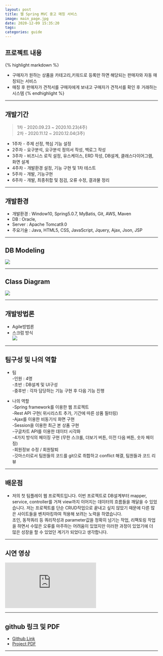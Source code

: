 ```yaml
---
layout: post
title: 웹 Spring MVC 중고 매칭 서비스
image: main_page.jpg
date: 2020-12-09 15:35:20
tags:
categories: guide
---  
```

  
## 프로젝트 내용
{% highlight markdown %}
* 구매자가 원하는 상품을 카테고리,키워드로 등록만 하면 해당되는 판매자와 자동 매칭되는 서비스 
* 매칭 후 판매자가 견적서를 구매자에게 보내고 구매자가 견적서를 확인 후 거래하는 시스템
{% endhighlight %}

***

## 개발기간  
>1차 - 2020.09.23 ~ 2020.10.23(4주)   
2차 - 2020.11.12 ~ 2020.12.04(3주)      

* 1주차 - 주제 선정, 핵심 기능 설정 
* 2주차 - 요구분석, 요구분석 정의서 작성, 백로그 작성
* 3주차 - 비즈니스 로직 설정, 유스케이스, ERD 작성, DB설계, 클래스다이어그램, 화면 설계
* 4주차 - 개발환경 설정, 기능 구현 및 1차 테스트
* 5주차 - 개발, 기능구현
* 6주차 - 개발, 최종취합 및 점검, 오류 수정, 결과물 정리

***

## 개발환경

* 개발환경 : Window10, Spring5.0.7, MyBatis, Git, AWS, Maven
* DB : Oracle, 
* Server : Apache Tomcat9.0
* 주요기술 : Java, HTML5, CSS, JavaScript, Jquery, Ajax, Json, JSP  

***

## DB Modeling

![]({{site.baseurl}}/images/ERD.png)

***

## Class Diagram

![]({{site.baseurl}}/images/ClassDiagram.jpg)

***

## 개발방법론

* Agile방법론
* 스크럼 방식  
![]({{site.baseurl}}/images/aglie.jpg)

***

## 팀구성 및 나의 역할  

* 팀  
-인원 : 4명  
-초반 : DB설계 및 UI구성  
-중후반 : 각자 담당하는 기능 구현 후 다음 기능 진행  

* 나의 역할    
-Spring framework를 이용한 웹 프로젝트  
-Rest API 구현( 위시리스트 추가, 기간에 따른 상품 필터링)  
-Ajax를 이용한 비동기식 화면 구현  
-Session을 이용한 최근 본 상품 구현  
-구글차트 API를 이용한 데이터 시각화  
-4가지 방식의 페이징 구현 (무한 스크롤, 더보기 버튼, 이전 다음 버튼, 숫자 페이징)  
-회원정보 수정 / 회원탈퇴  
-깃마스터로서 팀원들의 코드를 git으로 취합하고 conflict 해결,  팀원들과 코드 리뷰  

***

## 배운점

* 저의 첫 팀플레이 웹 프로젝트입니다. 이번 프로젝트로 DB설계부터 mapper, service, controller를 거쳐 view까지 이어지는 데이터의 흐름들을 깨달을 수 있었습니다.
저는 프로젝트를 단순 CRUD작업으로 끝내고 싶지 않았기 때문에 다른 많은 사이트들을 벤치마킹하여 적용해 보려는 노력을 하였습니다.  
조인, 동적쿼리 등 쿼리작성과 parameter값을 정확히 넘기는 작업, 리팩토링 작업을 하면서 수많은 오류를 마주하는 어려움이 있었지만 이러한 과정이 있었기에 더  많은 성장을 할 수 있었던 계기가 되었다고 생각합니다.    

***

## 시연 영상

<iframe src='https://www.youtube.com/embed//VB88Y0Wy88s' frameborder='0' allowfullscreen></iframe>


***

## github 링크 및 PDF

* <a href="https://github.com/younggi-chae/Joongmae-project" target="_blank">Github Link</a>
* <a href="https://drive.google.com/file/d/1wmUZO_WF0MX_0bNIDKtjsshD3t8u_60K/view?usp=sharing" target="_blank">Project PDF</a>


***